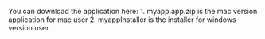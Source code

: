You can download the application here:
     1. myapp.app.zip is the mac version application for mac user
     2. myappInstaller is the installer for windows version user
